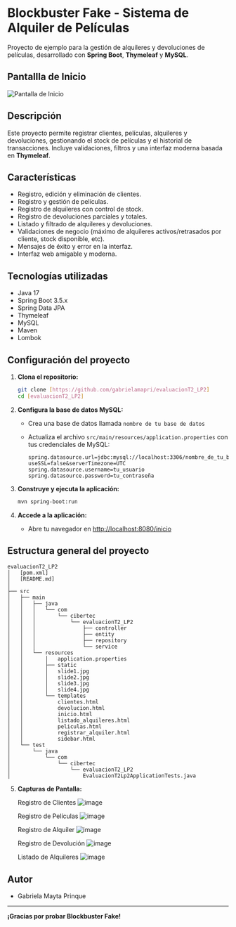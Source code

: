 # Blockbuster Fake - Sistema de Alquiler de Películas

Proyecto de ejemplo para la gestión de alquileres y devoluciones de películas, desarrollado con **Spring Boot**, **Thymeleaf** y **MySQL**.



## Pantallla de Inicio

![Pantalla de Inicio](https://github.com/user-attachments/assets/5e17add5-96da-4db4-ae10-7c33c3f07e44)

## Descripción

Este proyecto permite registrar clientes, películas, alquileres y devoluciones, gestionando el stock de películas y el historial de transacciones. Incluye validaciones, filtros y una interfaz moderna basada en **Thymeleaf**.

## Características

- Registro, edición y eliminación de clientes.
- Registro y gestión de películas.
- Registro de alquileres con control de stock.
- Registro de devoluciones parciales y totales.
- Listado y filtrado de alquileres y devoluciones.
- Validaciones de negocio (máximo de alquileres activos/retrasados por cliente, stock disponible, etc).
- Mensajes de éxito y error en la interfaz.
- Interfaz web amigable y moderna.

## Tecnologías utilizadas

- Java 17
- Spring Boot 3.5.x
- Spring Data JPA
- Thymeleaf
- MySQL
- Maven
- Lombok

## Configuración del proyecto

1. **Clona el repositorio:**
   ```bash
   git clone [https://github.com/gabrielamapri/evaluacionT2_LP2]
   cd [evaluacionT2_LP2]
   ```

2. **Configura la base de datos MySQL:**
   - Crea una base de datos llamada `nombre de tu base de datos`

   - Actualiza el archivo `src/main/resources/application.properties` con tus credenciales de MySQL:
     ```
     spring.datasource.url=jdbc:mysql://localhost:3306/nombre_de_tu_base_de_datos?useSSL=false&serverTimezone=UTC
     spring.datasource.username=tu_usuario
     spring.datasource.password=tu_contraseña
     ```

3. **Construye y ejecuta la aplicación:**
   ```bash
   mvn spring-boot:run
   ```

4. **Accede a la aplicación:**
   - Abre tu navegador en [http://localhost:8080/inicio](http://localhost:8080/inicio)

## Estructura general del proyecto

```text
evaluacionT2_LP2
│   [pom.xml]
│   [README.md]
│
├── src
│   ├── main
│   │   ├── java
│   │   │   └── com
│   │   │       └── cibertec
│   │   │           └── evaluacionT2_LP2
│   │   │               ├── controller
│   │   │               ├── entity
│   │   │               ├── repository
│   │   │               └── service
│   │   └── resources
│   │       │   application.properties
│   │       ├── static
│   │       │   slide1.jpg
│   │       │   slide2.jpg
│   │       │   slide3.jpg
│   │       │   slide4.jpg
│   │       └── templates
│   │           clientes.html
│   │           devolucion.html
│   │           inicio.html
│   │           listado_alquileres.html
│   │           peliculas.html
│   │           registrar_alquiler.html
│   │           sidebar.html
│   └── test
│       └── java
│           └── com
│               └── cibertec
│                   └── evaluacionT2_LP2
│                       EvaluacionT2Lp2ApplicationTests.java
```
5. **Capturas de Pantalla:**

   Registro de Clientes
   ![image](https://github.com/user-attachments/assets/613e088a-8e32-4e23-9768-c3082c9723db)

   Registro de Películas
   ![image](https://github.com/user-attachments/assets/7f53c891-7694-49a6-8ee5-2808346ce6c3)

   Registro de Alquiler
   ![image](https://github.com/user-attachments/assets/9b07e8b7-7994-421b-9d14-c662768b3845)

   Registro de Devolución
   ![image](https://github.com/user-attachments/assets/978931b7-ba19-4b10-babc-bacc4cac2f49)

   Listado de Alquileres
   ![image](https://github.com/user-attachments/assets/3ad964b2-2bf0-4d58-ae10-afc3f30b3d10)


## Autor

- Gabriela Mayta Prinque

---

**¡Gracias por probar Blockbuster Fake!**
